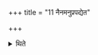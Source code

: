 +++
title = "11 नैनमनुप्रपद्येत"

+++

<details><summary>थिते</summary>

11. He should not go after him (a Śūdra).
</details>
